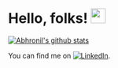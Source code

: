 # Hello, folks! <img src="https://raw.githubusercontent.com/MartinHeinz/MartinHeinz/master/wave.gif" width="30px">



[![Abhronil's github stats](https://github-readme-stats.vercel.app/api?username=PaulZeroOne)](https://github.com/PaulZeroOne/github-readme-stats)

<!-- Actual text -->

You can find me on [![LinkedIn][2.2]][2].

<!-- Icons -->

[2.2]: https://raw.githubusercontent.com/MartinHeinz/MartinHeinz/master/linkedin-3-16.png ()

<!-- Links to your social media accounts -->

[2]: https://www.linkedin.com/in/abhronil-paul-6949b4173/
